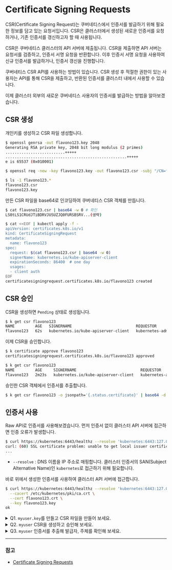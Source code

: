 # Certificate Signing Requests

CSR(Certificate Signing Request)는 쿠버네티스에서 인증서를 발급하기 위해 필요한 정보를 담고 있는 요청서입니다. CSR은 클러스터에서 생성된 새로운 인증서를 요청하거나, 기존 인증서를 갱신하고자 할 때 사용됩니다.

CSR은 쿠버네티스 클러스터의 API 서버에 제출됩니다. CSR을 제출하면 API 서버는 요청서를 검증하고, 인증서 서명 요청을 반환합니다. 이후 인증서 서명 요청을 사용하여 신규 인증서를 발급하거나, 인증서 갱신을 진행합니다.

쿠버네티스 CSR API를 사용하는 방법이 있습니다. CSR 생성 후 적절한 권한이 있는 사용자는 API를 통해 CSR을 제출하고, 반환된 인증서를 클러스터 내에서 사용할 수 있습니다.

이제 클러스터 외부의 새로운 쿠버네티스 사용자의 인증서를 발급하는 방법을 알아보겠습니다.

## CSR 생성
개인키를 생성하고 CSR 파일 생성합니다.

```bash
$ openssl genrsa -out flavono123.key 2048
Generating RSA private key, 2048 bit long modulus (2 primes)
..........................+++++
.....................................................+++++
e is 65537 (0x010001)

$ openssl req -new -key flavono123.key -out flavono123.csr -subj "/CN=flavono123"

$ ls -1 flavono123.*
flavono123.csr
flavono123.key
```

만든 CSR 파일을 base64로 인코딩하여 쿠버네티스 CSR 객체를 만듭니다.

```sh
$ cat flavono123.csr | base64 -w 0 # 확인
LS0tLS1CRUdJTiBDRVJUSUZJQ0FURSBSRV...(생략)

$ cat <<EOF | kubectl apply -f -
apiVersion: certificates.k8s.io/v1
kind: CertificateSigningRequest
metadata:
  name: flavono123
spec:
  request: $(cat flavono123.csr | base64 -w 0)
  signerName: kubernetes.io/kube-apiserver-client
  expirationSeconds: 86400  # one day
  usages:
  - client auth
EOF
certificatesigningrequest.certificates.k8s.io/flavono123 created
```

## CSR 승인
CSR을 생성하면 `Pending` 상태로 생성됩니다.

```sh
$ k get csr flavono123
NAME         AGE   SIGNERNAME                            REQUESTOR          REQUESTEDDURATION   CONDITION
flavono123   62s   kubernetes.io/kube-apiserver-client   kubernetes-admin   24h                 Pending
```

이제 CSR을 승인합니다.

```sh
$ k certificate approve flavono123
certificatesigningrequest.certificates.k8s.io/flavono123 approved

$ k get csr flavono123
NAME         AGE     SIGNERNAME                            REQUESTOR          REQUESTEDDURATION   CONDITION
flavono123   2m23s   kubernetes.io/kube-apiserver-client   kubernetes-admin   24h                 Approved,Issued
```

승인한 CSR 객체에서 인증서를 추출합니다.

```sh
$ k get csr flavono123 -o jsonpath='{.status.certificate}' | base64 -d > flavono123.crt
```

## 인증서 사용
Raw API로 인증서를 사용해보겠습니다. 먼저 인증서 없이 클러스터 API 서버에 접근하면 인증 오류가 발생합니다.

```sh
$ curl https://kubernetes:6443/healthz --resolve 'kubernetes:6443:127.0.0.1'
curl: (60) SSL certificate problem: unable to get local issuer certificate
...
```
- `--resolve` : DNS 이름을 IP 주소로 매핑합니다. 클러스터 인증서의 SAN(Subject Alternative Name)인 `kubernetes`로 접근하기 위해 필요합니다.

바로 위에서 생성한 인증서를 사용하여 클러스터 API 서버에 접근합니다.

```sh
$ curl https://kubernetes:6443/healthz --resolve 'kubernetes:6443:127.0.0.1' \
  --cacert /etc/kubernetes/pki/ca.crt \
  --cert flavono123.crt \
  --key flavono123.key
ok
```

<details>
<summary>Q1. <code>myuser.key</code>를 만들고 CSR 파일을 만들어 보세요.</summary>

```sh
$ openssl genrsa -out myuser.key 2048
$ openssl req -new -key myuser.key -out myuser.csr -subj "/CN=myuser"
```
</details>

<details>
<summary>Q2. <code>myuser</code> CSR을 생성하고 승인해 보세요.</summary>

```sh
# CSR 생성
$ cat <<EOF | kubectl apply -f -
apiVersion: certificates.k8s.io/v1
kind: CertificateSigningRequest
metadata:
  name: myuser
spec:
  request: $(cat myuser.csr | base64 -w 0)
  signerName: kubernetes.io/kube-apiserver-client
  expirationSeconds: 86400  # one day
  usages:
  - client auth
EOF

$ k get csr myuser # 확인

# CSR 승인
$ k certificate approve myuser

$ k get csr myuser # 승인 상태 확인
```

</details>

<details>
<summary>Q3. <code>myuser</code> 인증서를 추출해 발급자, 주체를 확인해 보세요.</summary>

```sh
$ k get csr myuser -o jsonpath='{.status.certificate}' | base64 -d > myuser.crt

$ openssl x509 -in myuser.crt -noout -issuer -subject
```

</details>

---

### 참고
- [Certificate Signing Requests](https://kubernetes.io/docs/reference/access-authn-authz/certificate-signing-requests/)
